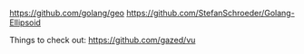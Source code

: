 https://github.com/golang/geo
https://github.com/StefanSchroeder/Golang-Ellipsoid


Things to check out:
https://github.com/gazed/vu